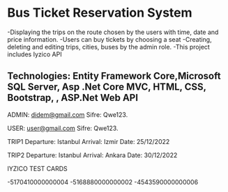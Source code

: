 # Bus Ticket Reservation System

-Displaying the trips on the route chosen by the users with time, date and price information.
-Users can buy tickets by choosing a seat
-Creating, deleting and editing trips, cities, buses by the admin role.
-This project includes Iyzico API

## **Technologies:** Entity Framework Core,Microsoft SQL Server, Asp .Net Core MVC, HTML, CSS, Bootstrap, , ASP.Net Web API

ADMIN: didem@gmail.com
Sifre: Qwe123.

USER: user@gmail.com
Sifre: Qwe123.

TRIP1
Departure: Istanbul
Arrival: Izmir
Date: 25/12/2022


TRIP2
Departure: Istanbul
Arrival: Ankara
Date: 30/12/2022

IYZICO TEST CARDS

-5170410000000004
-5168880000000002
-4543590000000006
